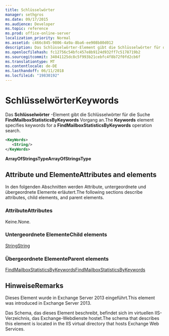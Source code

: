 ```yaml
---
title: Schlüsselwörter
manager: sethgros
ms.date: 09/17/2015
ms.audience: Developer
ms.topic: reference
ms.prod: office-online-server
localization_priority: Normal
ms.assetid: c466c845-9806-4a9a-8ba6-ee908b80d012
description: Das Schlüsselwörter-Element gibt die Schlüsselwörter für die Suche FindMailboxStatisticsByKeywords Vorgang an.
ms.openlocfilehash: fc12756c54bfc457e8b9124d932ff7c5178719b2
ms.sourcegitcommit: 34041125dc8c5f993b21cebfc4f8b72f0fd2cb6f
ms.translationtype: MT
ms.contentlocale: de-DE
ms.lasthandoff: 06/11/2018
ms.locfileid: "19830192"
---
```

# <a name="keywords"></a><span data-ttu-id="c12f3-103">Schlüsselwörter</span><span class="sxs-lookup"><span data-stu-id="c12f3-103">Keywords</span></span>

<span data-ttu-id="c12f3-104">Das **Schlüsselwörter** -Element gibt die Schlüsselwörter für die Suche **FindMailboxStatisticsByKeywords** Vorgang an.</span><span class="sxs-lookup"><span data-stu-id="c12f3-104">The **Keywords** element specifies keywords for a **FindMailboxStatisticsByKeywords** operation search.</span></span> 
  
```XML
<KeyWords>
   <String/>
</KeyWords>
```

 <span data-ttu-id="c12f3-105">**ArrayOfStringsType**</span><span class="sxs-lookup"><span data-stu-id="c12f3-105">**ArrayOfStringsType**</span></span>
## <a name="attributes-and-elements"></a><span data-ttu-id="c12f3-106">Attribute und Elemente</span><span class="sxs-lookup"><span data-stu-id="c12f3-106">Attributes and elements</span></span>

<span data-ttu-id="c12f3-107">In den folgenden Abschnitten werden Attribute, untergeordnete und übergeordnete Elemente erläutert.</span><span class="sxs-lookup"><span data-stu-id="c12f3-107">The following sections describe attributes, child elements, and parent elements.</span></span>
  
### <a name="attributes"></a><span data-ttu-id="c12f3-108">Attribute</span><span class="sxs-lookup"><span data-stu-id="c12f3-108">Attributes</span></span>

<span data-ttu-id="c12f3-109">Keine.</span><span class="sxs-lookup"><span data-stu-id="c12f3-109">None.</span></span>
  
### <a name="child-elements"></a><span data-ttu-id="c12f3-110">Untergeordnete Elemente</span><span class="sxs-lookup"><span data-stu-id="c12f3-110">Child elements</span></span>

[<span data-ttu-id="c12f3-111">String</span><span class="sxs-lookup"><span data-stu-id="c12f3-111">String</span></span>](string.md)
  
### <a name="parent-elements"></a><span data-ttu-id="c12f3-112">Übergeordnete Elemente</span><span class="sxs-lookup"><span data-stu-id="c12f3-112">Parent elements</span></span>

[<span data-ttu-id="c12f3-113">FindMailboxStatisticsByKeywords</span><span class="sxs-lookup"><span data-stu-id="c12f3-113">FindMailboxStatisticsByKeywords</span></span>](findmailboxstatisticsbykeywords.md)
  
## <a name="remarks"></a><span data-ttu-id="c12f3-114">Hinweise</span><span class="sxs-lookup"><span data-stu-id="c12f3-114">Remarks</span></span>

<span data-ttu-id="c12f3-115">Dieses Element wurde in Exchange Server 2013 eingeführt.</span><span class="sxs-lookup"><span data-stu-id="c12f3-115">This element was introduced in Exchange Server 2013.</span></span>
  
<span data-ttu-id="c12f3-116">Das Schema, das dieses Element beschreibt, befindet sich im virtuellen IIS-Verzeichnis, das Exchange-Webdienste hostet.</span><span class="sxs-lookup"><span data-stu-id="c12f3-116">The schema that describes this element is located in the IIS virtual directory that hosts Exchange Web Services.</span></span>
  

